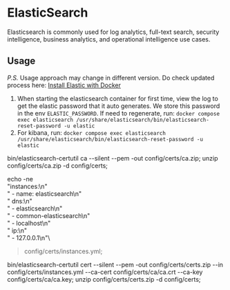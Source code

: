 # ElasticSearch

Elasticsearch is commonly used for log analytics, full-text search, security intelligence, business analytics, and operational intelligence use cases.

## Usage

*P.S.* Usage approach may change in different version. Do check updated process here: [Install Elastic with Docker](https://www.elastic.co/guide/en/elasticsearch/reference/current/docker.html)

1. When starting the elasticsearch container for first time, view the log to get the elastic password that it auto generates. We store this password in the env `ELASTIC_PASSWORD`. If need to regenerate, run: `docker compose exec elasticsearch /usr/share/elasticsearch/bin/elasticsearch-reset-password -u elastic`
1. For kibana, run: `docker compose exec elasticsearch /usr/share/elasticsearch/bin/elasticsearch-reset-password -u elastic`







bin/elasticsearch-certutil ca --silent --pem -out config/certs/ca.zip;
unzip config/certs/ca.zip -d config/certs;


echo -ne \
"instances:\n"\
"  - name: elasticsearch\n"\
"    dns:\n"\
"      - elasticsearch\n"\
"      - common-elasticsearch\n"\
"      - localhost\n"\
"    ip:\n"\
"      - 127.0.0.1\n"\
> config/certs/instances.yml;

bin/elasticsearch-certutil cert --silent --pem -out config/certs/certs.zip --in config/certs/instances.yml --ca-cert config/certs/ca/ca.crt --ca-key config/certs/ca/ca.key;
unzip config/certs/certs.zip -d config/certs;



